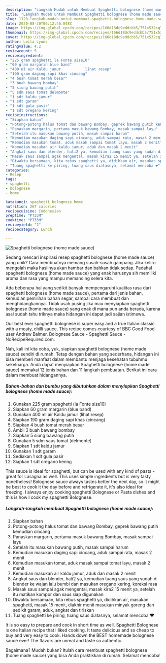 ```yaml
---
description: "Langkah Mudah untuk Membuat Spaghetti bolognese (home made sauce) Anti Gagal"
title: "Langkah Mudah untuk Membuat Spaghetti bolognese (home made sauce) Anti Gagal"
slug: 1120-langkah-mudah-untuk-membuat-spaghetti-bolognese-home-made-sauce-anti-gagal
date: 2020-08-30T06:12:46.848Z
image: https://img-global.cpcdn.com/recipes/166d18dc9eddcbb5/751x532cq70/spaghetti-bolognese-home-made-sauce-foto-resep-utama.jpg
thumbnail: https://img-global.cpcdn.com/recipes/166d18dc9eddcbb5/751x532cq70/spaghetti-bolognese-home-made-sauce-foto-resep-utama.jpg
cover: https://img-global.cpcdn.com/recipes/166d18dc9eddcbb5/751x532cq70/spaghetti-bolognese-home-made-sauce-foto-resep-utama.jpg
author: Leila Lyons
ratingvalue: 4.2
reviewcount: 5
recipeingredient:
- "225 gram spaghetti la Fonte size10"
- "60 gram margarin blue band"
- "400 ml air Kaldu jamur           lihat resep"
- "190 gram daging sapi khas cincang"
- "4 buah tomat merah besar"
- "3 buah bawang bombay"
- "5 siung bawang putih"
- "5 sdm saus tomat delmonte"
- "1 sdt kaldu jamur"
- "1 sdt garam"
- "1 sdt gula pasir"
- "1 sdt oregano kering"
recipeinstructions:
- "Siapkan bahan"
- "Potong-potong halus tomat dan bawang Bombay, geprek bawang putih kemudian cincang"
- "Panaskan margarin, pertama masuk bawang Bombay, masak sampai layu"
- "Setelah itu masukan bawang putih, masak sampai harum"
- "Kemudian masukan daging sapi cincang, aduk sampai rata, masak 2 menit"
- "Kemudian masukan tomat, aduk masak sampai tomat layu, masak 2 menit"
- "Kemudian masukan air kaldu jamur, aduk dan masak 2 menit"
- "Angkat saus dan blender, hati2 ya, kemudian tuang saus yang sudah di blender ke wajan lalu bumbi dan masukan oregano kering, koreksi rasa"
- "Masak saus sampai agak mengental, masak kira2 15 menit ya, setelah itu matikan kompor dan saus siap digunakan"
- "Diwaktu bersamaan, kita rebus spaghetti ya, didihkan air, masukan spaghetti, masak 15 menit, diakhir menit masukan minyak goreng dan sedikit garam, aduk, angkat dan tiriskan"
- "Tuang spaghetti ke piring, tuang saus diatasnya, selamat mencoba ❤️"
categories:
- Resep
tags:
- spaghetti
- bolognese
- home

katakunci: spaghetti bolognese home 
nutrition: 267 calories
recipecuisine: Indonesian
preptime: "PT33M"
cooktime: "PT33M"
recipeyield: "2"
recipecategory: Lunch

---
```



![Spaghetti bolognese (home made sauce)](https://img-global.cpcdn.com/recipes/166d18dc9eddcbb5/751x532cq70/spaghetti-bolognese-home-made-sauce-foto-resep-utama.jpg)

Sedang mencari inspirasi resep spaghetti bolognese (home made sauce) yang unik? Cara membuatnya memang susah-susah gampang. Jika keliru mengolah maka hasilnya akan hambar dan bahkan tidak sedap. Padahal spaghetti bolognese (home made sauce) yang enak harusnya sih memiliki aroma dan rasa yang mampu memancing selera kita.

Ada beberapa hal yang sedikit banyak mempengaruhi kualitas rasa dari spaghetti bolognese (home made sauce), pertama dari jenis bahan, kemudian pemilihan bahan segar, sampai cara membuat dan menghidangkannya. Tidak usah pusing jika mau menyiapkan spaghetti bolognese (home made sauce) yang enak di mana pun anda berada, karena asal sudah tahu triknya maka hidangan ini dapat jadi sajian istimewa.

Our best ever spaghetti bolognese is super easy and a true Italian classic with a meaty, chilli sauce. This recipe comes courtesy of BBC Good Food user Andrew Balmer. Bolognese Sauce - Spaghetti Sauce - NoRecipeRequired.com.


Nah, kali ini kita coba, yuk, siapkan spaghetti bolognese (home made sauce) sendiri di rumah. Tetap dengan bahan yang sederhana, hidangan ini bisa memberi manfaat dalam membantu menjaga kesehatan tubuhmu sekeluarga. Anda dapat menyiapkan Spaghetti bolognese (home made sauce) memakai 12 jenis bahan dan 11 langkah pembuatan. Berikut ini cara dalam membuat hidangannya.

<!--inarticleads1-->

##### Bahan-bahan dan bumbu yang dibutuhkan dalam menyiapkan Spaghetti bolognese (home made sauce):

1. Gunakan 225 gram spaghetti (la Fonte size10)
1. Siapkan 60 gram margarin (blue band)
1. Gunakan 400 ml air Kaldu jamur           (lihat resep)
1. Siapkan 190 gram daging sapi khas (cincang)
1. Siapkan 4 buah tomat merah besar
1. Ambil 3 buah bawang bombay
1. Siapkan 5 siung bawang putih
1. Gunakan 5 sdm saus tomat (delmonte)
1. Siapkan 1 sdt kaldu jamur
1. Gunakan 1 sdt garam
1. Sediakan 1 sdt gula pasir
1. Siapkan 1 sdt oregano kering


This sauce is ideal for spaghetti, but can be used with any kind of pasta - great for Lasagna as well. This uses simple ingredients but is very tasty nonetheless! Bolognese sauce always tastes better the next day, so it might be best to cook it the day before and refrigerate it, it&#39;s also ideal for freezing. I always enjoy cooking spaghetti Bolognese or Pasta dishes and this is how I cook my spaghetti Bolognese. 

<!--inarticleads2-->

##### Langkah-langkah membuat Spaghetti bolognese (home made sauce):

1. Siapkan bahan
1. Potong-potong halus tomat dan bawang Bombay, geprek bawang putih kemudian cincang
1. Panaskan margarin, pertama masuk bawang Bombay, masak sampai layu
1. Setelah itu masukan bawang putih, masak sampai harum
1. Kemudian masukan daging sapi cincang, aduk sampai rata, masak 2 menit
1. Kemudian masukan tomat, aduk masak sampai tomat layu, masak 2 menit
1. Kemudian masukan air kaldu jamur, aduk dan masak 2 menit
1. Angkat saus dan blender, hati2 ya, kemudian tuang saus yang sudah di blender ke wajan lalu bumbi dan masukan oregano kering, koreksi rasa
1. Masak saus sampai agak mengental, masak kira2 15 menit ya, setelah itu matikan kompor dan saus siap digunakan
1. Diwaktu bersamaan, kita rebus spaghetti ya, didihkan air, masukan spaghetti, masak 15 menit, diakhir menit masukan minyak goreng dan sedikit garam, aduk, angkat dan tiriskan
1. Tuang spaghetti ke piring, tuang saus diatasnya, selamat mencoba ❤️


It is so easy to prepare and cook in short time as well. Spaghetti Bolognese is one Italian recipe that I liked cooking. It taste delicious and so cheap to buy and very easy to cook. Hands down the BEST homemade bolognese sauce ever! The flavors are unreal and taste so authentic. 

Bagaimana? Mudah bukan? Itulah cara membuat spaghetti bolognese (home made sauce) yang bisa Anda praktikkan di rumah. Selamat mencoba!
